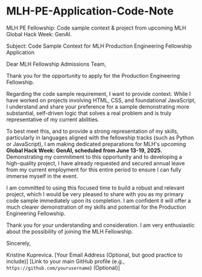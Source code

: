 # MLH-PE-Application-Code-Note
MLH PE Fellowship: Code sample context &amp; project from upcoming MLH Global Hack Week: GenAI.

Subject: Code Sample Context for MLH Production Engineering Fellowship Application

Dear MLH Fellowship Admissions Team,

Thank you for the opportunity to apply for the Production Engineering Fellowship.

Regarding the code sample requirement, I want to provide context. While I have worked on projects involving HTML, CSS, and foundational JavaScript, I understand and share your preference for a sample demonstrating more substantial, self-driven logic that solves a real problem and is truly representative of my current abilities.

To best meet this, and to provide a strong representation of my skills, particularly in languages aligned with the fellowship tracks (such as Python or JavaScript), I am making dedicated preparations for MLH's upcoming **Global Hack Week: GenAI, scheduled from June 13-19, 2025.** Demonstrating my commitment to this opportunity and to developing a high-quality project, I have already requested and secured annual leave from my current employment for this entire period to ensure I can fully immerse myself in the event.

I am committed to using this focused time to build a robust and relevant project, which I would be very pleased to share with you as my primary code sample immediately upon its completion. I am confident it will offer a much clearer demonstration of my skills and potential for the Production Engineering Fellowship.

Thank you for your understanding and consideration. I am very enthusiastic about the possibility of joining the MLH Fellowship.

Sincerely,

Kristine Kuprevica.
[Your Email Address (Optional, but good practice to include)]
[Link to your main GitHub profile (e.g., `https://github.com/yourusername`) (Optional)]
